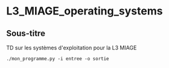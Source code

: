 # L3_MIAGE_operating_systems
## Sous-titre
TD sur les systèmes d'exploitation pour la L3 MIAGE

```
./mon_programme.py -i entree -o sortie
```

